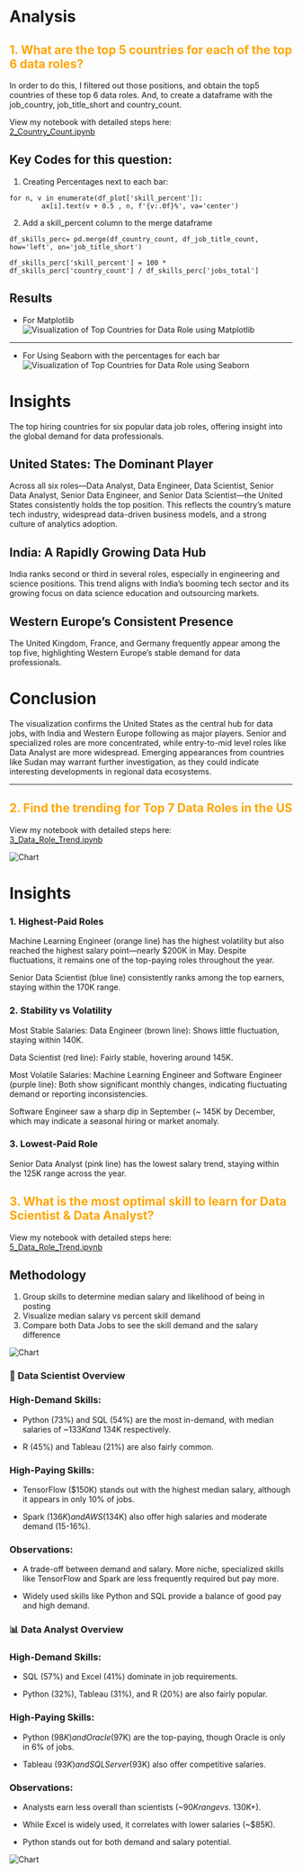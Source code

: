 # Analysis 

## <span style="color:orange; font-weight:bold">1. What are the top 5 countries for each of the top 6 data roles?</span>

In order to do this, I filtered out those positions, and obtain the top5 countries of these top 6 data roles. And, to create a dataframe with the job_country, job_title_short and country_count. 

View my notebook with detailed steps here:  
[2_Country_Count.ipynb](My%20Project/2_Country_Count.ipynb)

## Key Codes for this question:
1. Creating Percentages next to each bar:  
```
for n, v in enumerate(df_plot['skill_percent']):
        ax[i].text(v + 0.5 , n, f'{v:.0f}%', va='center')
```
2. Add a skill_percent column to the merge dataframe
```
df_skills_perc= pd.merge(df_country_count, df_job_title_count, how='left', on='job_title_short')

df_skills_perc['skill_percent'] = 100 * df_skills_perc['country_count'] / df_skills_perc['jobs_total']
```
## Results
- For Matplotlib 
![Visualization of Top Countries for Data Role using Matplotlib](My%20Project/output.png)

------------
- For Using Seaborn with the percentages for each bar
![Visualization of Top Countries for Data Role using Seaborn](My%20Project/output2.png)

# Insights
The top hiring countries for six popular data job roles, offering insight into the global demand for data professionals.  
## United States: The Dominant Player
Across all six roles—Data Analyst, Data Engineer, Data Scientist, Senior Data Analyst, Senior Data Engineer, and Senior Data Scientist—the United States consistently holds the top position. This reflects the country’s mature tech industry, widespread data-driven business models, and a strong culture of analytics adoption.

## India: A Rapidly Growing Data Hub
India ranks second or third in several roles, especially in engineering and science positions. This trend aligns with India’s booming tech sector and its growing focus on data science education and outsourcing markets.  

## Western Europe’s Consistent Presence
The United Kingdom, France, and Germany frequently appear among the top five, highlighting Western Europe’s stable demand for data professionals. 

# Conclusion
The visualization confirms the United States as the central hub for data jobs, with India and Western Europe following as major players. Senior and specialized roles are more concentrated, while entry-to-mid level roles like Data Analyst are more widespread. Emerging appearances from countries like Sudan may warrant further investigation, as they could indicate interesting developments in regional data ecosystems.  

---
## <span style="color:orange; font-weight:bold">2. Find the trending for Top 7 Data Roles in the US </span>

View my notebook with detailed steps here:  
[3_Data_Role_Trend.ipynb](My%20Project\3_Data_Role_Trend.ipynb)



![Chart](My%20Project/output3.png)
# Insights

### 1. Highest-Paid Roles
Machine Learning Engineer (orange line) has the highest volatility but also reached the highest salary point—nearly $200K in May. Despite fluctuations, it remains one of the top-paying roles throughout the year.

Senior Data Scientist (blue line) consistently ranks among the top earners, staying within the 
170K range.

### 2. Stability vs Volatility
Most Stable Salaries:
Data Engineer (brown line): Shows little fluctuation, staying within 
140K.

Data Scientist (red line): Fairly stable, hovering around 
145K.

Most Volatile Salaries:
Machine Learning Engineer and Software Engineer (purple line): Both show significant monthly changes, indicating fluctuating demand or reporting inconsistencies.

Software Engineer saw a sharp dip in September (~
145K by December, which may indicate a seasonal hiring or market anomaly.

### 3. Lowest-Paid Role
Senior Data Analyst (pink line) has the lowest salary trend, staying within the 
125K range across the year.


## <span style="color:orange; font-weight:bold">3. What is the most optimal skill to learn for Data Scientist & Data Analyst?</span>

View my notebook with detailed steps here:  
[5_Data_Role_Trend.ipynb](My%20Project\5_Optimal_Skills.ipynb)

## Methodology
1. Group skills to determine median salary and likelihood of being in posting
2. Visualize median salary vs percent skill demand
3. Compare both Data Jobs to see the skill demand and the salary difference

![Chart](My%20Project/output4.png)
### 🧪 Data Scientist Overview
### High-Demand Skills:

- Python (73%) and SQL (54%) are the most in-demand, with median salaries of ~$133K and ~$134K respectively.

- R (45%) and Tableau (21%) are also fairly common.

### High-Paying Skills:

- TensorFlow ($150K) stands out with the highest median salary, although it appears in only 10% of jobs.

- Spark ($136K) and AWS ($134K) also offer high salaries and moderate demand (15-16%).

### Observations:

- A trade-off between demand and salary. More niche, specialized skills like TensorFlow and Spark are less frequently required but pay more.

- Widely used skills like Python and SQL provide a balance of good pay and high demand.

### 📊 Data Analyst Overview
### High-Demand Skills:

- SQL (57%) and Excel (41%) dominate in job requirements.

- Python (32%), Tableau (31%), and R (20%) are also fairly popular.

### High-Paying Skills:

- Python ($98K) and Oracle ($97K) are the top-paying, though Oracle is only in 6% of jobs.

- Tableau ($93K) and SQL Server ($93K) also offer competitive salaries.

### Observations:

- Analysts earn less overall than scientists (~$90K range vs. ~$130K+).

- While Excel is widely used, it correlates with lower salaries (~$85K).

- Python stands out for both demand and salary potential.

![Chart](My%20Project/output5.png)


